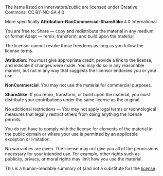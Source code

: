 The items listed on innervators/public are licensed under Creative Commons: CC BY-NC-SA 4.0

More specifically **Attribution-NonCommercial-ShareAlike** 4.0 International 

You are free to:
    Share — copy and redistribute the material in any medium or format
    Adapt — remix, transform, and build upon the material

The licensor cannot revoke these freedoms as long as you follow the license terms.

**Atribution**: You must give appropriate credit, provide a link to the license, and indicate if changes were made. You may do so in any reasonable manner, but not in any way that suggests the licensor endorses you or your use.

**NonCommercial**: You may not use the material for commercial purposes. 

**ShareAlike**: If you remix, transform, or build upon the material, you must distribute your contributions under the same license as the original. 

No additional restrictions — You may not apply legal terms or technological measures that legally restrict others from doing anything the license permits. 

You do not have to comply with the license for elements of the material in the public domain or where your use is permitted by an applicable exception or limitation. 

No warranties are given. The license may not give you all of the permissions necessary for your intended use. For example, other rights such as publicity, privacy, or moral rights may limit how you use the material. 

This is a human-readable summary of (and not a substitute for) the [license](https://creativecommons.org/licenses/by-nc-sa/4.0/legalcode).
